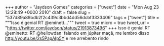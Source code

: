 
+++
author = "Jaydson Gomes"
categories = ["tweet"]
date = "Mon Aug 23 13:28:49 +0000 2010"
draft = false
slug = "537d89a89bdb2f2c439c3bbd4dd56dcbf3333406"
tags = ["tweet"]
title = """Isso é genial RT @eminett..."""
tweet = true
micro = true
tweet_url = "https://twitter.com/jaydson/status/21913873496"
+++
Isso é genial RT @eminetto: RT @hellowdan: falando em júpiter maçã, me lembro disso http://youtu.be/2s5PapAIp5Y e me arrebento rindo
